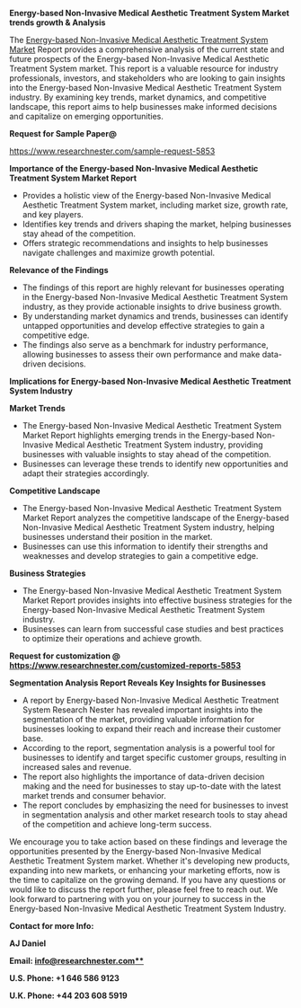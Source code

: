 ﻿<a name="_hlk167721000"></a>**Energy-based Non-Invasive Medical Aesthetic Treatment System Market trends growth & Analysis**

The [Energy-based Non-Invasive Medical Aesthetic Treatment System Market](https://www.researchnester.com/reports/energy-based-non-invasive-medical-aesthetic-treatment-system-market/5853) Report provides a comprehensive analysis of the current state and future prospects of the Energy-based Non-Invasive Medical Aesthetic Treatment System market. This report is a valuable resource for industry professionals, investors, and stakeholders who are looking to gain insights into the Energy-based Non-Invasive Medical Aesthetic Treatment System industry. By examining key trends, market dynamics, and competitive landscape, this report aims to help businesses make informed decisions and capitalize on emerging opportunities.

**Request for Sample Paper@**

<https://www.researchnester.com/sample-request-5853>

**Importance of the Energy-based Non-Invasive Medical Aesthetic Treatment System Market Report**

- Provides a holistic view of the Energy-based Non-Invasive Medical Aesthetic Treatment System market, including market size, growth rate, and key players.
- Identifies key trends and drivers shaping the market, helping businesses stay ahead of the competition.
- Offers strategic recommendations and insights to help businesses navigate challenges and maximize growth potential.

**Relevance of the Findings**	

- The findings of this report are highly relevant for businesses operating in the Energy-based Non-Invasive Medical Aesthetic Treatment System industry, as they provide actionable insights to drive business growth.
- By understanding market dynamics and trends, businesses can identify untapped opportunities and develop effective strategies to gain a competitive edge.
- The findings also serve as a benchmark for industry performance, allowing businesses to assess their own performance and make data-driven decisions.

**Implications for Energy-based Non-Invasive Medical Aesthetic Treatment System  Industry**

**Market Trends**

- The Energy-based Non-Invasive Medical Aesthetic Treatment System Market Report highlights emerging trends in the Energy-based Non-Invasive Medical Aesthetic Treatment System industry, providing businesses with valuable insights to stay ahead of the competition.
- Businesses can leverage these trends to identify new opportunities and adapt their strategies accordingly.

**Competitive Landscape**

- The Energy-based Non-Invasive Medical Aesthetic Treatment System Market Report analyzes the competitive landscape of the Energy-based Non-Invasive Medical Aesthetic Treatment System industry, helping businesses understand their position in the market.
- Businesses can use this information to identify their strengths and weaknesses and develop strategies to gain a competitive edge.

**Business Strategies**

- The Energy-based Non-Invasive Medical Aesthetic Treatment System Market Report provides insights into effective business strategies for the Energy-based Non-Invasive Medical Aesthetic Treatment System industry.
- Businesses can learn from successful case studies and best practices to optimize their operations and achieve growth.

**Request for customization @ <https://www.researchnester.com/customized-reports-5853>**

**Segmentation Analysis Report Reveals Key Insights for Businesses**

- A report by Energy-based Non-Invasive Medical Aesthetic Treatment System Research Nester has revealed important insights into the segmentation of the market, providing valuable information for businesses looking to expand their reach and increase their customer base.
- According to the report, segmentation analysis is a powerful tool for businesses to identify and target specific customer groups, resulting in increased sales and revenue.
- The report also highlights the importance of data-driven decision making and the need for businesses to stay up-to-date with the latest market trends and consumer behavior.
- The report concludes by emphasizing the need for businesses to invest in segmentation analysis and other market research tools to stay ahead of the competition and achieve long-term success.

We encourage you to take action based on these findings and leverage the opportunities presented by the Energy-based Non-Invasive Medical Aesthetic Treatment System market. Whether it's developing new products, expanding into new markets, or enhancing your marketing efforts, now is the time to capitalize on the growing demand. If you have any questions or would like to discuss the report further, please feel free to reach out. We look forward to partnering with you on your journey to success in the Energy-based Non-Invasive Medical Aesthetic Treatment System Industry.

**Contact for more Info:**

**AJ Daniel**

**Email: [info@researchnester.com**](mailto:info@researchnester.com "mailto:info@researchnester.com")**

**U.S. Phone: +1 646 586 9123**

**U.K. Phone: +44 203 608 5919**



